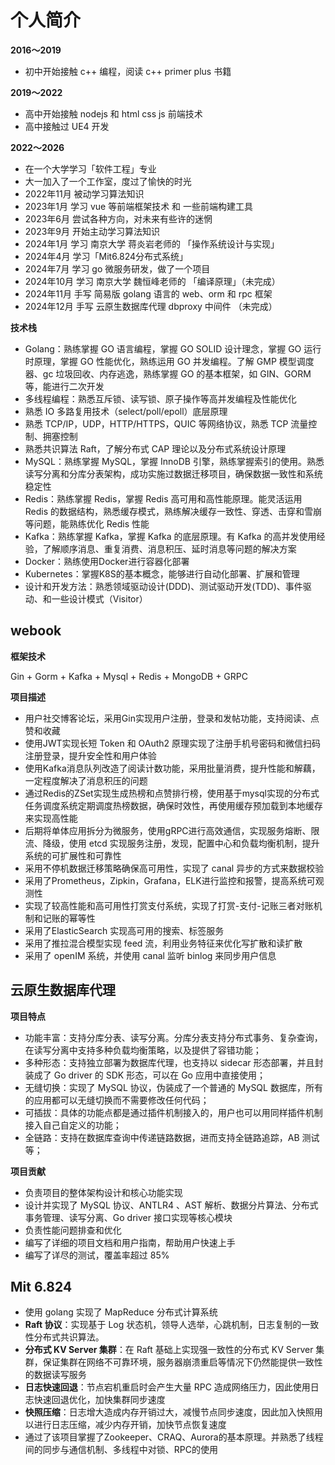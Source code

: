 # 个人简介

**2016～2019**

- 初中开始接触 c++ 编程，阅读 c++ primer plus 书籍

**2019～2022**

- 高中开始接触 nodejs 和 html css js 前端技术
- 高中接触过 UE4 开发

**2022～2026**

- 在一个大学学习「软件工程」专业
- 大一加入了一个工作室，度过了愉快的时光
- 2022年11月 被动学习算法知识
- 2023年1月 学习 vue 等前端框架技术 和 一些前端构建工具
- 2023年6月 尝试各种方向，对未来有些许的迷惘
- 2023年9月 开始主动学习算法知识
- 2024年1月 学习 南京大学 蒋炎岩老师的 「操作系统设计与实现」
- 2024年4月 学习「Mit6.824分布式系统」
- 2024年7月 学习 go 微服务研发，做了一个项目
- 2024年10月 学习 南京大学 魏恒峰老师的 「编译原理」（未完成）
- 2024年11月 手写 简易版 golang 语言的 web、orm 和 rpc 框架
- 2024年12月 手写 云原生数据库代理 dbproxy 中间件 （未完成）





**技术栈**

- Golang：熟练掌握 GO 语言编程，掌握 GO SOLID 设计理念，掌握 GO 运行时原理，掌握 GO 性能优化，熟练运用 GO 并发编程。了解 GMP 模型调度器、gc 垃圾回收、内存逃逸，熟练掌握 GO 的基本框架，如 GIN、GORM 等，能进行二次开发
- 多线程编程：熟悉互斥锁、读写锁、原子操作等高并发编程及性能优化
- 熟悉 IO 多路复用技术（select/poll/epoll）底层原理
- 熟悉 TCP/IP，UDP，HTTP/HTTPS，QUIC 等网络协议，熟悉 TCP 流量控制、拥塞控制
- 熟悉共识算法 Raft，了解分布式 CAP 理论以及分布式系统设计原理
- MySQL：熟练掌握 MySQL，掌握 InnoDB 引擎，熟练掌握索引的使用。熟悉读写分离和分库分表架构，成功实施过数据迁移项目，确保数据一致性和系统稳定性
- Redis：熟练掌握 Redis，掌握 Redis 高可用和高性能原理。能灵活运用 Redis 的数据结构，熟悉缓存模式，熟练解决缓存一致性、穿透、击穿和雪崩等问题，能熟练优化 Redis 性能
- Kafka：熟练掌握 Kafka，掌握 Kafka 的底层原理。有 Kafka 的高并发使用经验，了解顺序消息、重复消费、消息积压、延时消息等问题的解决方案
- Docker：熟练使用Docker进行容器化部署
- Kubernetes：掌握K8S的基本概念，能够进行自动化部署、扩展和管理
- 设计和开发方法：熟悉领域驱动设计(DDD)、测试驱动开发(TDD)、事件驱动、和一些设计模式（Visitor）



## webook

**框架技术**

Gin + Gorm + Kafka + Mysql + Redis + MongoDB + GRPC

**项目描述**

- 用户社交博客论坛，采用Gin实现用户注册，登录和发帖功能，支持阅读、点赞和收藏
- 使用JWT实现长短 Token 和 OAuth2 原理实现了注册手机号密码和微信扫码注册登录，提升安全性和用户体验
- 使用Kafka消息队列改造了阅读计数功能，采用批量消费，提升性能和解藕，一定程度解决了消息积压的问题
- 通过Redis的ZSet实现生成热榜和点赞排行榜，使用基于mysql实现的分布式任务调度系统定期调度热榜数据，确保时效性，再使用缓存预加载到本地缓存来实现高性能
- 后期将单体应用拆分为微服务，使用gRPC进行高效通信，实现服务熔断、限流、降级，使用 etcd 实现服务注册，发现，配置中心和负载均衡机制，提升系统的可扩展性和可靠性
- 采用不停机数据迁移策略确保高可用性，实现了 canal  异步的方式来数据校验
- 采用了Prometheus，Zipkin，Grafana，ELK进行监控和报警，提高系统可观测性
- 实现了较高性能和高可用性打赏支付系统，实现了打赏-支付-记账三者对账机制和记账的幂等性
- 采用了ElasticSearch 实现高可用的搜索、标签服务
- 采用了推拉混合模型实现 feed 流，利用业务特征来优化写扩散和读扩散
- 采用了 openIM 系统，并使用 canal 监听 binlog 来同步用户信息



## 云原生数据库代理

**项目特点**

- 功能丰富：支持分库分表、读写分离。分库分表支持分布式事务、复杂查询，在读写分离中支持多种负载均衡策略，以及提供了容错功能；
- 多种形态：支持独立部署为数据库代理，也支持以 sidecar 形态部署，并且封装成了 Go driver 的 SDK 形态，可以在 Go 应用中直接使用；
- 无缝切换：实现了 MySQL 协议，伪装成了一个普通的 MySQL 数据库，所有的应用都可以无缝切换而不需要修改任何代码；
- 可插拔：具体的功能点都是通过插件机制接入的，用户也可以用同样插件机制接入自己自定义的功能；
- 全链路：支持在数据库查询中传递链路数据，进而支持全链路追踪，AB 测试等；

**项目贡献**

- 负责项目的整体架构设计和核心功能实现
- 设计并实现了 MySQL 协议、ANTLR4 、AST 解析、数据分片算法、分布式事务管理、读写分离、Go driver 接口实现等核心模块
- 负责性能问题排查和优化
- 编写了详细的项目文档和用户指南，帮助用户快速上手
- 编写了详尽的测试，覆盖率超过 85%



## Mit 6.824

- 使用 golang 实现了 MapReduce 分布式计算系统
- **Raft 协议**：实现基于 Log 状态机，领导人选举，心跳机制，日志复制的一致性分布式共识算法。
- **分布式 KV Server 集群**：在 Raft 基础上实现强一致性的分布式 KV Server 集群，保证集群在网络不可靠环境，服务器崩溃重启等情况下仍然能提供一致性的数据读写服务
- **日志快速回退**：节点宕机重启时会产生大量 RPC 造成网络压力，因此使用日志快速回退优化，加快集群同步速度
- **快照压缩**：日志增大造成内存开销过大，减慢节点同步速度，因此加入快照用以进行日志压缩，减少内存开销，加快节点恢复速度
- 通过了该项目掌握了Zookeeper、CRAQ、Aurora的基本原理。并熟悉了线程间的同步与通信机制、多线程中对锁、RPC的使用



​                      
